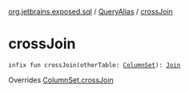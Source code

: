 [org.jetbrains.exposed.sql](../index.md) / [QueryAlias](index.md) / [crossJoin](.)

# crossJoin

`infix fun crossJoin(otherTable: `[`ColumnSet`](../-column-set/index.md)`): `[`Join`](../-join/index.md)

Overrides [ColumnSet.crossJoin](../-column-set/cross-join.md)

